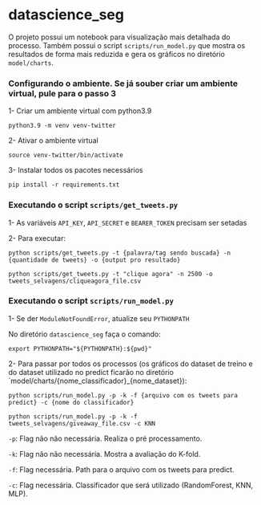 # datascience_seg

O projeto possui um notebook para visualização mais detalhada do processo.
Também possui o script `scripts/run_model.py` que mostra os resultados de forma mais reduzida
e gera os gráficos no diretório `model/charts`.


### Configurando o ambiente. Se já souber criar um ambiente virtual, pule para o passo 3
1- Criar um ambiente virtual com python3.9

```python3.9 -m venv venv-twitter```

2- Ativar o ambiente virtual

```source venv-twitter/bin/activate```

3- Instalar todos os pacotes necessários

```pip install -r requirements.txt```


### Executando o script `scripts/get_tweets.py`

1- As variáveis `API_KEY`, `API_SECRET` e `BEARER_TOKEN` precisam ser setadas

2- Para executar:

```python scripts/get_tweets.py -t {palavra/tag sendo buscada} -n {quantidade de tweets} -o {output pro resultado}```
    
    python scripts/get_tweets.py -t "clique agora" -n 2500 -o tweets_selvagens/cliqueagora_file.csv

### Executando o script `scripts/run_model.py`

1- Se der `ModuleNotFoundError`, atualize seu `PYTHONPATH`

No diretório `datascience_seg` faça o comando:

```export PYTHONPATH="${PYTHONPATH}:${pwd}"```

2- Para passar por todos os processos (os gráficos do dataset de treino e do dataset utilizado no 
predict ficarão no diretório `model/charts/{nome_classificador}_{nome_dataset}):

```python scripts/run_model.py -p -k -f {arquivo com os tweets para predict} -c {nome do classificador}```

    python scripts/run_model.py -p -k -f tweets_selvagens/giveaway_file.csv -c KNN

`-p`: Flag não não necessária. Realiza o pré processamento.

`-k`: Flag não não necessária. Mostra a avaliação do K-fold.

`-f`: Flag necessária. Path para o arquivo com os tweets para predict.

`-c`: Flag necessária. Classificador que será utilizado (RandomForest, KNN, MLP).